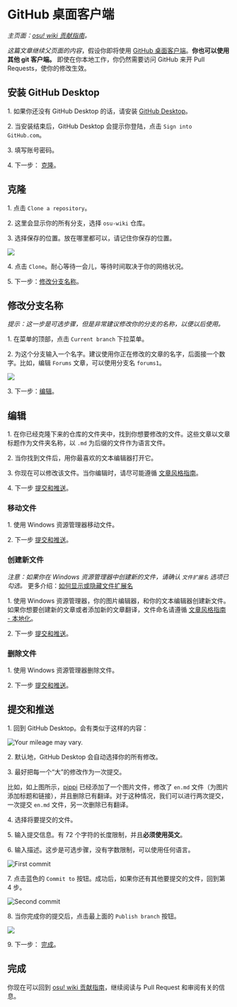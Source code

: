 # GitHub 桌面客户端

*主页面：[osu! wiki 贡献指南](/wiki/owcg)。*

*这篇文章继续父页面的内容*，假设你即将使用 [GitHub 桌面客户端](https://desktop.github.com)。**你也可以使用其他 git 客户端。** 即使在你本地工作，你仍然需要访问 GitHub 来开 Pull Requests，使你的修改生效。

## 安装 GitHub Desktop

1\. 如果你还没有 GitHub Desktop 的话，请安装 [GitHub Desktop](https://desktop.github.com)。

2\. 当安装结束后，GitHub Desktop 会提示你登陆，点击 `Sign into GitHub.com`。

3\. 填写账号密码。

4\. 下一步： [克隆](#克隆)。

## 克隆

1\. 点击 `Clone a repository`。

2\. 这里会显示你的所有分支，选择 `osu-wiki` 仓库。

3\. 选择保存的位置。放在哪里都可以，请记住你保存的位置。

![](img/github-desktop-select-repo.jpg)

4\. 点击 `Clone`。耐心等待一会儿，等待时间取决于你的网络状况。

5\. 下一步：[修改分支名称](#修改分支名称)。

## 修改分支名称

*提示：这一步是可选步骤，但是非常建议修改你的分支的名称，以便以后使用。*

1\. 在菜单的顶部，点击 `Current branch` 下拉菜单。

2\. 为这个分支输入一个名字。建议使用你正在修改的文章的名字，后面接一个数字。比如，编辑 `Forums` 文章，可以使用分支名 `forums1`。

![](img/github-desktop-branch.jpg)

3\. 下一步：[编辑](#编辑)。

## 编辑

1\. 在你已经克隆下来的仓库的文件夹中，找到你想要修改的文件。这些文章以文章标题作为文件夹名称，以 `.md` 为后缀的文件作为语言文件。

2\. 当你找到文件后，用你最喜欢的文本编辑器打开它。

3\. 你现在可以修改该文件。当你编辑时，请尽可能遵循 [文章风格指南](/wiki/ASC)。

4\. 下一步 [提交和推送](#提交和推送)。

### 移动文件

1\. 使用 Windows 资源管理器移动文件。

2\. 下一步 [提交和推送](#提交和推送)。

### 创建新文件

*注意：如果你在 Windows 资源管理器中创建新的文件，请确认 `文件扩展名` 选项已勾选。* 更多介绍：[如何显示或隐藏文件扩展名](https://support.microsoft.com/zh-cn/help/865219/how-to-show-or-hide-file-name-extensions-in-windows-explorer)

1\. 使用 Windows 资源管理器，你的图片编辑器，和你的文本编辑器创建新文件。如果你想要创建新的文章或者添加新的文章翻译，文件命名请遵循 [文章风格指南 - 本地化](/wiki/ASC#本地化)。

2\. 下一步 [提交和推送](#提交和推送)。

### 删除文件

1\. 使用 Windows 资源管理器删除文件。

2\. 下一步 [提交和推送](#提交和推送)。

## 提交和推送

1\. 回到 GitHub Desktop。会有类似于这样的内容：

![](img/github-desktop-changes.jpg "Your mileage may vary.")

2\. 默认地，GitHub Desktop 会自动选择你的所有修改。

3\. 最好把每一个“大”的修改作为一次提交。

比如，如上图所示，[pippi](/wiki/Mascots#-pippi) 已经添加了一个图片文件，修改了 `en.md` 文件（为图片添加标题和链接），并且删除已有翻译。对于这种情况，我们可以进行两次提交，一次提交 `en.md` 文件，另一次删除已有翻译。

4\. 选择将要提交的文件。

5\. 输入提交信息。有 72 个字符的长度限制，并且**必须使用英文**。

6\. 输入描述。这步是可选步骤，没有字数限制，可以使用任何语言。

![](img/github-desktop-first-commit.jpg "First commit")

7\. 点击蓝色的 `Commit to` 按钮。成功后，如果你还有其他要提交的文件，回到第 4 步。

![](img/github-desktop-second-commit.jpg "Second commit")

8\. 当你完成你的提交后，点击最上面的 `Publish branch` 按钮。

![](img/github-desktop-push.jpg)

9\. 下一步： [完成](#完成)。

## 完成

你现在可以回到 [osu! wiki 贡献指南](/wiki/owcg#完成)，继续阅读与 Pull Request 和审阅有关的信息。

